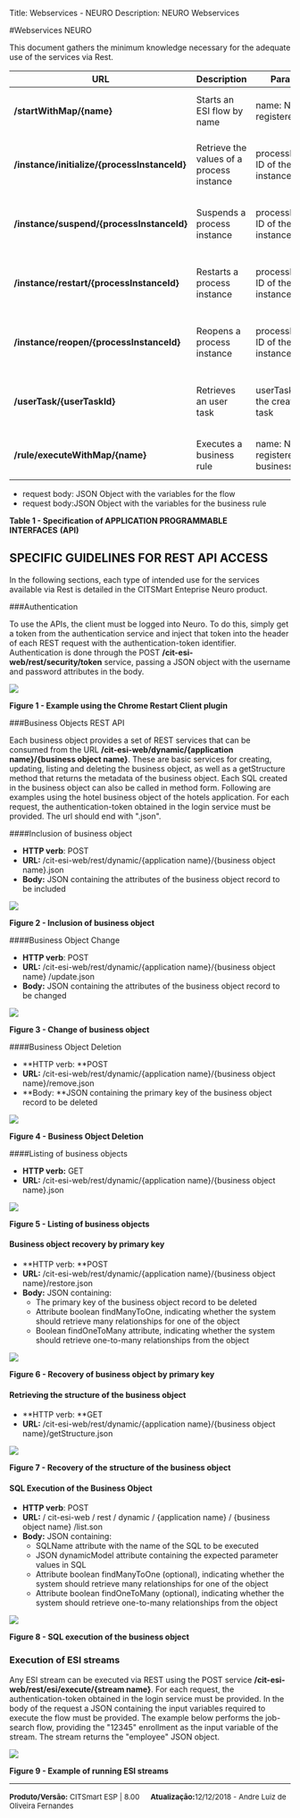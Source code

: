 ﻿Title: Webservices - NEURO
Description: NEURO Webservices

#Webservices NEURO

This document gathers the minimum knowledge necessary for the adequate use of
the services via Rest.

| **URL**                                      | **Description**                           | **Parameters**                                | **Return**                                        |
|----------------------------------------------|-------------------------------------------|-----------------------------------------------|---------------------------------------------------|
| **/startWithMap/{name}**                     | Starts an ESI flow by name                | name: Name of the registered flow             | Representation of the registered flow object      |
| **/instance/initialize/{processInstanceId}** | Retrieve the values of a process instance | processInstanceid: ID of the process instance | Representation of the registered process instance |
| **/instance/suspend/{processInstanceId}**    | Suspends a process instance               | processInstanceid: ID of the process instance | Representation of the registered process instance |
| **/instance/restart/{processInstanceId}**    | Restarts a process instance               | processInstanceid: ID of the process instance | Representation of the registered process instance |
| **/instance/reopen/{processInstanceId}**     | Reopens a process instance                | processInstanceid: ID of the process instance | Representation of the registered process instance |
| **/userTask/{userTaskId}**                   | Retrieves an user task                    | userTaskId: ID of the created user task       | Representation of the registered process instance |
| **/rule/executeWithMap/{name}**              | Executes a business rule                  | name: Name of the registered business rule    | Representation of the executed business rule      |

-   request body: JSON Object with the variables for the flow
-   request body:JSON Object with the variables for the business rule

**Table 1 - Specification of APPLICATION PROGRAMMABLE INTERFACES** **(API)**

SPECIFIC GUIDELINES FOR REST API ACCESS
---------------------------------------

In the following sections, each type of intended use for the services available via Rest is detailed in the CITSMart Enteprise Neuro product.

###Authentication

To use the APIs, the client must be logged into Neuro. To do this, simply get a token from the authentication service and inject that token into the header of each REST request with the authentication-token identifier.
Authentication is done through the POST **/cit-esi-web/rest/security/token** service, passing a JSON object with the username and password attributes in the body.

![](../img/9181.png)

**Figure 1 - Example using the Chrome Restart Client plugin**

###Business Objects REST API

Each business object provides a set of REST services that can be consumed from the URL **/cit-esi-web/dynamic/{application name}/{business object name}**. These are basic services for creating, updating, listing and deleting the business object, as well as a getStructure method that returns the metadata of the business object. Each SQL created in the business object can also be called in method form.
Following are examples using the hotel business object of the hotels application. For each request, the authentication-token obtained in the login service must be provided. The url should end with ".json".

####Inclusion of business object

-   **HTTP verb**: POST
-   **URL:** /cit-esi-web/rest/dynamic/{application name}/{business object name}.json
-   **Body:** JSON containing the attributes of the business object record to be included

![](../img/9182.png)

**Figure 2 - Inclusion of business object**

####Business Object Change

-   **HTTP verb**: POST
-   **URL:** /cit-esi-web/rest/dynamic/{application name}/{business object name} /update.json
-   **Body:** JSON containing the attributes of the business object record to be changed

![](../img/9183.png)

**Figure 3 - Change of business object**

####Business Object Deletion

-   **HTTP verb: **POST
-   **URL:** /cit-esi-web/rest/dynamic/{application name}/{business object name}/remove.json
-   **Body: **JSON containing the primary key of the business object record to be deleted

![](../img/9184.png)

**Figure 4 - Business Object Deletion**

####Listing of business objects

-   **HTTP verb:** GET
-   **URL:** /cit-esi-web/rest/dynamic/{application name}/{business object name}.json

![](../img/9185.png)

**Figure 5 - Listing of business objects**

#### Business object recovery by primary key

-   **HTTP verb: **POST
-   **URL:** /cit-esi-web/rest/dynamic/{application name}/{business object name}/restore.json
-   **Body:** JSON containing:
    -   The primary key of the business object record to be deleted
    -   Attribute boolean findManyToOne, indicating whether the system should retrieve many relationships for one of the object
    -   Boolean findOneToMany attribute, indicating whether the system should retrieve one-to-many relationships from the object

![](../img/9186.png)

**Figure 6 - Recovery of business object by primary key**

#### Retrieving the structure of the business object

-   **HTTP verb: **GET
-   **URL:** /cit-esi-web/rest/dynamic/{application name}/{business object name}/getStructure.json

![](../img/9187.png)

**Figure 7 - Recovery of the structure of the business object**

#### SQL Execution of the Business Object

-   **HTTP verb**: POST
-   **URL:** / cit-esi-web / rest / dynamic / {application name} / {business object name} /list.son
-   **Body:** JSON containing:
    -   SQLName attribute with the name of the SQL to be executed
    -   JSON dynamicModel attribute containing the expected parameter values in SQL
    -   Attribute boolean findManyToOne (optional), indicating whether the system should retrieve many relationships for one of the object
    -   Attribute boolean findOneToMany (optional), indicating whether the system should retrieve one-to-many relationships from the object

![](../img/9188.png)

**Figure 8 - SQL execution of the business object**

### Execution of ESI streams

Any ESI stream can be executed via REST using the POST service **/cit-esi-web/rest/esi/execute/{stream name}**. For each request, the authentication-token obtained in the login service must be provided.
In the body of the request a JSON containing the input variables required to execute the flow must be provided.
The example below performs the job-search flow, providing the "12345" enrollment as the input variable of the stream.
The stream returns the "employee" JSON object.

![](../img/9189.png)

**Figure 9 - Example of running ESI streams**

<hr>
<font  Size=2><b>Produto/Versão:</b> CITSmart ESP | 8.00</font> &nbsp; &nbsp;
<font  Size=2><b>Atualização:</b>12/12/2018 - Andre Luiz de Oliveira Fernandes</font>
	







